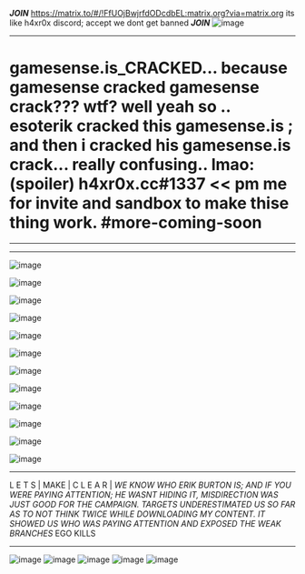 *****JOIN*****  https://matrix.to/#/!FfUOjBwjrfdODcdbEL:matrix.org?via=matrix.org  its like h4xr0x discord; accept we dont get banned *****JOIN*****
![image](https://user-images.githubusercontent.com/65768277/127469667-a33efc4c-6d6b-4e6c-9cc2-c9e169b248e4.png)



---------------------------------------------------------------------------------------------------------------------------------------------------------------------------------
# gamesense.is_CRACKED... because gamesense cracked gamesense crack??? wtf? well yeah so .. esoterik cracked this gamesense.is ; and then i cracked his gamesense.is crack... really confusing.. lmao: (spoiler)  h4xr0x.cc#1337  << pm me for invite and sandbox to make thise thing work. #more-coming-soon
------------------------------------------------------------------------------------------------------------------------------------------------------------------------------------------------------------------------------------------------------------------------------------------------------------------------------------------------------------------
---------------------------------------------------------------------------------------------------------------------------------------------------------------------------------

![image](https://user-images.githubusercontent.com/65768277/127526680-22440331-2560-4ddc-b2c0-40d5e056ae49.png)


![image](https://user-images.githubusercontent.com/65768277/126889230-585e71a6-5d84-4892-9d3e-c781c2adf9b9.png)


![image](https://user-images.githubusercontent.com/65768277/126890950-046546c6-1759-4c12-b6a7-892b42c21226.png)


![image](https://user-images.githubusercontent.com/65768277/126654700-a030009d-0332-4161-8dff-8ec54727158c.png)


![image](https://user-images.githubusercontent.com/65768277/126654070-b4a4be11-8e43-4064-8c0f-338b8924ec1b.png)


![image](https://user-images.githubusercontent.com/65768277/126649875-e711bfe0-2bb7-43f6-8afa-b2f717cb7606.png)


![image](https://user-images.githubusercontent.com/65768277/126890896-51b2bfe1-7dc8-4a4b-9aba-e876b5587de6.png)


![image](https://user-images.githubusercontent.com/65768277/126603220-3287465c-16f6-431d-8733-0756322b92fe.png)


![image](https://user-images.githubusercontent.com/65768277/126598209-b7f126dd-fa9a-4fa0-bf58-ded856e0f516.png)


![image](https://user-images.githubusercontent.com/65768277/127729806-e67b7cc7-c0fc-47ae-90a2-f283f58d72a9.png)


![image](https://user-images.githubusercontent.com/65768277/124381070-289c6a80-dc86-11eb-9c6b-b05e6625159f.png)


![image](https://user-images.githubusercontent.com/65768277/124381099-47026600-dc86-11eb-8cf5-56fec31efeaf.png)

*********************************************************************************************************************************************************************************
L     E     T     S | MAKE |  C   L   E   A   R |   *WE KNOW WHO ERIK BURTON IS; AND IF YOU WERE PAYING ATTENTION; HE WASNT HIDING IT, MISDIRECTION  WAS JUST GOOD FOR THE CAMPAIGN. TARGETS UNDERESTIMATED US SO FAR AS TO NOT THINK TWICE WHILE DOWNLOADING MY CONTENT. IT SHOWED US WHO WAS PAYING ATTENTION AND EXPOSED THE WEAK BRANCHES* EGO KILLS
*********************************************************************************************************************************************************************************
![image](https://user-images.githubusercontent.com/65768277/126895509-87582e89-b3ce-4e47-9e39-8a8041748f81.png)
![image](https://user-images.githubusercontent.com/65768277/126889415-e4802563-f5e9-4c80-931e-fc5ab659e5a7.png)
![image](https://user-images.githubusercontent.com/65768277/126889443-ff1addda-84f5-4b7d-a171-c14ce15fc751.png)
![image](https://user-images.githubusercontent.com/65768277/126895668-acdc2634-5e06-492d-8f04-d21deb52c0ae.png)
![image](https://user-images.githubusercontent.com/65768277/126895688-9dc878bd-5e98-4871-8a3b-542e0cc4364f.png)



